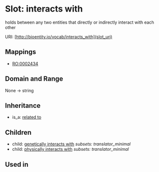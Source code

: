 # Slot: interacts with


holds between any two entities that directly or indirectly interact with each other

URI: [http://bioentity.io/vocab/interacts_with](slot_uri)
## Mappings

 * [RO:0002434](http://purl.obolibrary.org/obo/RO_0002434)
## Domain and Range

None -> string
## Inheritance

 *  is_a: [related to](related_to.md)
## Children

 *  child: [genetically interacts with](genetically_interacts_with.md) *subsets: translator_minimal*
 *  child: [physically interacts with](physically_interacts_with.md) *subsets: translator_minimal*
## Used in

